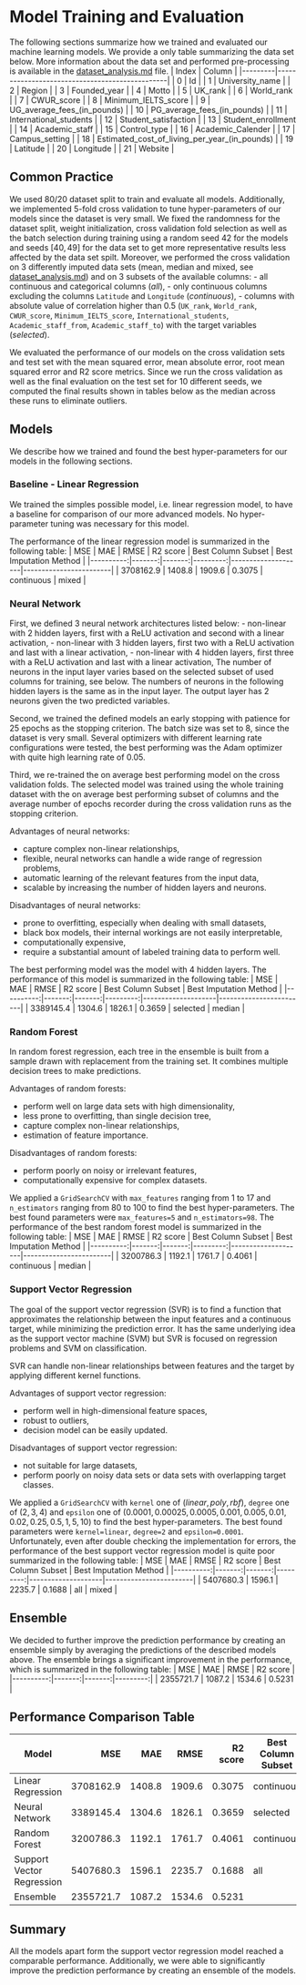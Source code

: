 # Model Training and Evaluation
The following sections summarize how we trained and evaluated our machine learning models. We provide a only table summarizing the data set below. More information about the data set and performed pre-processing is available in the [dataset_analysis.md](dataset_analysis.md) file.
|  Index  | Column                                         |
|---------|------------------------------------------------|
|  0      | Id                                             |
|  1      | University_name                                |
|  2      | Region                                         |
|  3      | Founded_year                                   |
|  4      | Motto                                          |
|  5      | UK_rank                                        |
|  6      | World_rank                                     |
|  7      | CWUR_score                                     |
|  8      | Minimum_IELTS_score                            |
|  9      | UG_average_fees_(in_pounds)                    |
|  10     | PG_average_fees_(in_pounds)                    |
|  11     | International_students                         |
|  12     | Student_satisfaction                           |
|  13     | Student_enrollment                             |
|  14     | Academic_staff                                 |
|  15     | Control_type                                   |
|  16     | Academic_Calender                              |
|  17     | Campus_setting                                 |
|  18     | Estimated_cost_of_living_per_year_(in_pounds)  |
|  19     | Latitude                                       |
|  20     | Longitude                                      |
|  21     | Website                                        |

## Common Practice
We used 80/20 dataset split to train and evaluate all models. Additionally, we implemented 5-fold cross validation to tune hyper-parameters of our models since the dataset is very small. We fixed the randomness for the dataset split, weight initialization, cross validation fold selection as well as the batch selection during training using a random seed 42 for the models and seeds $[40, 49]$ for the data set to get more representative results less affected by the data set spilt. Moreover, we performed the cross validation on 3 differently imputed data sets (mean, median and mixed, see [dataset_analysis.md](dataset_analysis.md)) and on 3 subsets of the available columns:
    - all continuous and categorical columns (*all*),
    - only continuous columns excluding the columns `Latitude` and `Longitude` (*continuous*),
    - columns with absolute value of correlation higher than 0.5 (`UK_rank`, `World_rank`, `CWUR_score`, `Minimum_IELTS_score`, `International_students`, `Academic_staff_from`, `Academic_staff_to`) with the target variables (*selected*).

We evaluated the performance of our models on the cross validation sets and test set with the mean squared error, mean absolute error, root mean squared error and R2 score metrics. Since we run the cross validation as well as the final evaluation on the test set for 10 different seeds, we computed the final results shown in tables below as the median across these runs to eliminate outliers. 

## Models
We describe how we trained and found the best hyper-parameters for our models in the following sections.

### Baseline - Linear Regression
We trained the simples possible model, i.e. linear regression model, to have a baseline for comparison of our more advanced models. No hyper-parameter tuning was necessary for this model.

The performance of the linear regression model is summarized in the following table:
|       MSE |    MAE |   RMSE | R2 score | Best Column Subset | Best Imputation Method |
|----------:|-------:|-------:|---------:|--------------------|------------------------|
| 3708162.9 | 1408.8 | 1909.6 |   0.3075 | continuous         | mixed                  |

### Neural Network
First, we defined 3 neural network architectures listed below:
    - non-linear with 2 hidden layers, first with a ReLU activation and second with a linear activation,
    - non-linear with 3 hidden layers, first two with a ReLU activation and last with a linear activation,
    - non-linear with 4 hidden layers, first three with a ReLU activation and last with a linear activation,
The number of neurons in the input layer varies based on the selected subset of used columns for training, see below. The numbers of neurons in the following hidden layers is the same as in the input layer. The output layer has 2 neurons given the two predicted variables.

Second, we trained the defined models an early stopping with patience for 25 epochs as the stopping criterion. The batch size was set to 8, since the dataset is very small. Several optimizers with different learning rate configurations were tested, the best performing was the Adam optimizer with quite high learning rate of 0.05. 

Third, we re-trained the on average best performing model on the cross validation folds. The selected model was trained using the whole training dataset with the on average best performing subset of columns and the average number of epochs recorder during the cross validation runs as the stopping criterion.

Advantages of neural networks:
- capture complex non-linear relationships,
- flexible, neural networks can handle a wide range of regression problems,
- automatic learning of the relevant features from the input data,
- scalable by increasing the number of hidden layers and neurons.

Disadvantages of neural networks:
- prone to overfitting, especially when dealing with small datasets,
- black box models, their internal workings are not easily interpretable,
- computationally expensive,
- require a substantial amount of labeled training data to perform well.

The best performing model was the model with 4 hidden layers. The performance of this model is summarized in the following table:
|       MSE |    MAE |   RMSE | R2 score | Best Column Subset | Best Imputation Method |
|----------:|-------:|-------:|---------:|--------------------|------------------------|
| 3389145.4 | 1304.6 | 1826.1 |   0.3659 | selected           | median                 |

### Random Forest
In random forest regression, each tree in the ensemble is built from a sample drawn with replacement from the training set.
It combines multiple decision trees to make predictions.

Advantages of random forests:
- perform well on large data sets with high dimensionality,
- less prone to overfitting, than single decision tree,
- capture complex non-linear relationships,
- estimation of feature importance.

Disadvantages of random forests:
- perform poorly on noisy or irrelevant features,
- computationally expensive for complex datasets.

We applied a `GridSearchCV` with `max_features` ranging from 1 to 17 and `n_estimators` ranging from 80 to 100 to find the best hyper-parameters. The best found parameters were `max_features=5` and `n_estimators=98`. The performance of the best random forest model is summarized in the following table:
|       MSE |    MAE |   RMSE | R2 score | Best Column Subset | Best Imputation Method |
|----------:|-------:|-------:|---------:|--------------------|------------------------|
| 3200786.3 | 1192.1 | 1761.7 |   0.4061 | continuous         | median                 |

### Support Vector Regression
The goal of the support vector regression (SVR) is to find a function that approximates the relationship between the input features
and a continuous target, while minimizing the prediction error. It has the same underlying idea as the support vector machine (SVM)
but SVR is focused on regression problems and SVM on classification.

SVR can handle non-linear relationships between features and the target by applying different kernel functions.

Advantages of support vector regression:
- perform well in high-dimensional feature spaces,
- robust to outliers,
- decision model can be easily updated.

Disadvantages of support vector regression:
- not suitable for large datasets,
- perform poorly on noisy data sets or data sets with overlapping target classes.

We applied a `GridSearchCV` with `kernel` one of $(linear, poly, rbf)$, `degree` one of $(2, 3, 4)$ and `epsilon` one of $(0.0001, 0.00025, 0.0005, 0.001, 0.005, 0.01, 0.02, 0.25, 0.5, 1, 5, 10)$ to find the best hyper-parameters. The best found parameters were `kernel=linear`, `degree=2` and `epsilon=0.0001`. Unfortunately, even after double checking the implementation for errors, the performance of the best support vector regression model is quite poor summarized in the following table:
|       MSE |    MAE |   RMSE | R2 score | Best Column Subset | Best Imputation Method |
|----------:|-------:|-------:|---------:|--------------------|------------------------|
| 5407680.3 | 1596.1 | 2235.7 |   0.1688 | all                | mixed                  |

## Ensemble
We decided to further improve the prediction performance by creating an ensemble simply by averaging the predictions of the described models above. The ensemble brings a significant improvement in the performance, which is summarized in the following table:
|       MSE |    MAE |   RMSE | R2 score |
|----------:|-------:|-------:|---------:|
| 2355721.7 | 1087.2 | 1534.6 |   0.5231 |

## Performance Comparison Table
| Model                     |       MSE |    MAE |   RMSE | R2 score | Best Column Subset | Best Imputation Method |
| --------------------------|----------:|-------:|-------:|---------:|--------------------|------------------------|
| Linear Regression         | 3708162.9 | 1408.8 | 1909.6 |   0.3075 | continuous         | mixed                  |
| Neural Network            | 3389145.4 | 1304.6 | 1826.1 |   0.3659 | selected           | median                 |
| Random Forest             | 3200786.3 | 1192.1 | 1761.7 |   0.4061 | continuous         | median                 |
| Support Vector Regression | 5407680.3 | 1596.1 | 2235.7 |   0.1688 | all                | mixed                  |
| Ensemble                  | 2355721.7 | 1087.2 | 1534.6 |   0.5231 |                    |                        | 

## Summary
All the models apart form the support vector regression model reached a comparable performance. Additionally, we were able to significantly improve the prediction performance by creating an ensemble of the models.